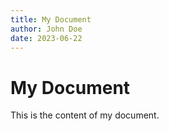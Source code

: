 ```yaml
---
title: My Document
author: John Doe
date: 2023-06-22
---
```


# My Document

This is the content of my document.
